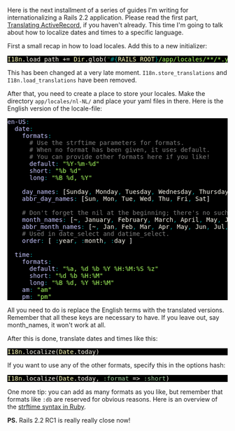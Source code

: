 Here is the next installment of a series of guides I'm writing for internationalizing a Rails 2.2 application. Please read the first part, [Translating ActiveRecord](/translating-activerecord/), if you haven't already. This time I'm going to talk about how to localize dates and times to a specific language.

<!--more-->

First a small recap in how to load locales. Add this to a new initializer:

<pre style="background: #000000; color: #f6f3e8; font-family: Monaco, monospace" class="ir_black"><font color="#ffffb6">I18n</font>.load_path += <font color="#ffffb6">Dir</font>.glob(<font color="#336633">&quot;</font><font color="#00a0a0">#{</font><font color="#ffffb6">RAILS_ROOT</font><font color="#00a0a0">}</font><font color="#a8ff60">/app/locales/**/*.yml</font><font color="#336633">&quot;</font>)</pre>

This has been changed at a very late moment. `I18n.store_translations` and `I18n.load_translations` have been removed.

After that, you need to create a place to store your locales. Make the directory `app/locales/nl-NL/` and place your yaml files in there. Here is the English version of the locale-file:

<pre style="background: #000000; color: #f6f3e8; font-family: Monaco, monospace" class="ir_black"><font color="#c6c5fe">en-US</font><font color="#00a0a0">:</font>
&nbsp;&nbsp;<font color="#c6c5fe">date</font><font color="#00a0a0">:</font>
&nbsp;&nbsp;&nbsp;&nbsp;<font color="#c6c5fe">formats</font><font color="#00a0a0">:</font>
&nbsp;&nbsp;&nbsp;&nbsp; <font color="#7c7c7c">&nbsp;# Use the strftime parameters for formats.</font>
&nbsp;&nbsp;&nbsp;&nbsp; <font color="#7c7c7c">&nbsp;# When no format has been given, it uses default.</font>
&nbsp;&nbsp;&nbsp;&nbsp; <font color="#7c7c7c">&nbsp;# You can provide other formats here if you like!</font>
&nbsp;&nbsp;&nbsp;&nbsp;&nbsp;&nbsp;<font color="#c6c5fe">default</font><font color="#00a0a0">:</font>&nbsp;<font color="#a8ff60">&quot;%Y-%m-%d&quot;</font>
&nbsp;&nbsp;&nbsp;&nbsp;&nbsp;&nbsp;<font color="#c6c5fe">short</font><font color="#00a0a0">:</font>&nbsp;<font color="#a8ff60">&quot;%b %d&quot;</font>
&nbsp;&nbsp;&nbsp;&nbsp;&nbsp;&nbsp;<font color="#c6c5fe">long</font><font color="#00a0a0">:</font>&nbsp;<font color="#a8ff60">&quot;%B %d, %Y&quot;</font>
&nbsp;&nbsp;&nbsp;&nbsp;&nbsp;&nbsp;
&nbsp;&nbsp;&nbsp;&nbsp;<font color="#c6c5fe">day_names</font><font color="#00a0a0">:</font>&nbsp;<font color="#ffffff">[</font>Sunday<font color="#00a0a0">,</font>&nbsp;Monday<font color="#00a0a0">,</font>&nbsp;Tuesday<font color="#00a0a0">,</font>&nbsp;Wednesday<font color="#00a0a0">,</font>&nbsp;Thursday<font color="#00a0a0">,</font>&nbsp;Friday<font color="#00a0a0">,</font>&nbsp;Saturday<font color="#ffffff">]</font>
&nbsp;&nbsp;&nbsp;&nbsp;<font color="#c6c5fe">abbr_day_names</font><font color="#00a0a0">:</font>&nbsp;<font color="#ffffff">[</font>Sun<font color="#00a0a0">,</font>&nbsp;Mon<font color="#00a0a0">,</font>&nbsp;Tue<font color="#00a0a0">,</font>&nbsp;Wed<font color="#00a0a0">,</font>&nbsp;Thu<font color="#00a0a0">,</font>&nbsp;Fri<font color="#00a0a0">,</font>&nbsp;Sat<font color="#ffffff">]</font>
&nbsp;&nbsp;&nbsp;&nbsp;&nbsp;&nbsp;
&nbsp;&nbsp; <font color="#7c7c7c">&nbsp;# Don't forget the nil at the beginning; there's no such thing as a 0th month</font>
&nbsp;&nbsp;&nbsp;&nbsp;<font color="#c6c5fe">month_names</font><font color="#00a0a0">:</font>&nbsp;<font color="#ffffff">[</font>~<font color="#00a0a0">,</font>&nbsp;January<font color="#00a0a0">,</font>&nbsp;February<font color="#00a0a0">,</font>&nbsp;March<font color="#00a0a0">,</font>&nbsp;April<font color="#00a0a0">,</font>&nbsp;May<font color="#00a0a0">,</font>&nbsp;June<font color="#00a0a0">,</font>&nbsp;July<font color="#00a0a0">,</font>&nbsp;August<font color="#00a0a0">,</font>&nbsp;September<font color="#00a0a0">,</font>&nbsp;October<font color="#00a0a0">,</font>&nbsp;November<font color="#00a0a0">,</font>&nbsp;December<font color="#ffffff">]</font>
&nbsp;&nbsp;&nbsp;&nbsp;<font color="#c6c5fe">abbr_month_names</font><font color="#00a0a0">:</font>&nbsp;<font color="#ffffff">[</font>~<font color="#00a0a0">,</font>&nbsp;Jan<font color="#00a0a0">,</font>&nbsp;Feb<font color="#00a0a0">,</font>&nbsp;Mar<font color="#00a0a0">,</font>&nbsp;Apr<font color="#00a0a0">,</font>&nbsp;May<font color="#00a0a0">,</font>&nbsp;Jun<font color="#00a0a0">,</font>&nbsp;Jul<font color="#00a0a0">,</font>&nbsp;Aug<font color="#00a0a0">,</font>&nbsp;Sep<font color="#00a0a0">,</font>&nbsp;Oct<font color="#00a0a0">,</font>&nbsp;Nov<font color="#00a0a0">,</font>&nbsp;Dec<font color="#ffffff">]</font>
&nbsp;&nbsp; <font color="#7c7c7c">&nbsp;# Used in date_select and datime_select.</font>
&nbsp;&nbsp;&nbsp;&nbsp;<font color="#c6c5fe">order</font><font color="#00a0a0">:</font>&nbsp;<font color="#ffffff">[</font>&nbsp;<font color="#00a0a0">:</font>year<font color="#00a0a0">,</font>&nbsp;<font color="#00a0a0">:</font>month<font color="#00a0a0">,</font>&nbsp;<font color="#00a0a0">:</font>day <font color="#ffffff">]</font>

&nbsp;&nbsp;<font color="#c6c5fe">time</font><font color="#00a0a0">:</font>
&nbsp;&nbsp;&nbsp;&nbsp;<font color="#c6c5fe">formats</font><font color="#00a0a0">:</font>
&nbsp;&nbsp;&nbsp;&nbsp;&nbsp;&nbsp;<font color="#c6c5fe">default</font><font color="#00a0a0">:</font>&nbsp;<font color="#a8ff60">&quot;%a, %d %b %Y %H:%M:%S %z&quot;</font>
&nbsp;&nbsp;&nbsp;&nbsp;&nbsp;&nbsp;<font color="#c6c5fe">short</font><font color="#00a0a0">:</font>&nbsp;<font color="#a8ff60">&quot;%d %b %H:%M&quot;</font>
&nbsp;&nbsp;&nbsp;&nbsp;&nbsp;&nbsp;<font color="#c6c5fe">long</font><font color="#00a0a0">:</font>&nbsp;<font color="#a8ff60">&quot;%B %d, %Y %H:%M&quot;</font>
&nbsp;&nbsp;&nbsp;&nbsp;<font color="#c6c5fe">am</font><font color="#00a0a0">:</font>&nbsp;<font color="#a8ff60">&quot;am&quot;</font>
&nbsp;&nbsp;&nbsp;&nbsp;<font color="#c6c5fe">pm</font><font color="#00a0a0">:</font>&nbsp;<font color="#a8ff60">&quot;pm&quot;</font></pre>

All you need to do is replace the English terms with the translated versions. Remember that all these keys are necessary to have. If you leave out, say month_names, it won't work at all.

After this is done, translate dates and times like this:

<pre style="background: #000000; color: #f6f3e8; font-family: Monaco, monospace" class="ir_black"><font color="#ffffb6">I18n</font>.localize(<font color="#ffffb6">Date</font>.today)</pre>

If you want to use any of the other formats, specify this in the options hash:

<pre style="background: #000000; color: #f6f3e8; font-family: Monaco, monospace" class="ir_black"><font color="#ffffb6">I18n</font>.localize(<font color="#ffffb6">Date</font>.today, <font color="#99cc99">:format</font>&nbsp;=&gt; <font color="#99cc99">:short</font>)</pre>

One more tip: you can add as many formats as you like, but remember that formats like `:db` are reserved for obvious reasons. Here is an overview of the [strftime syntax in Ruby](http://www.ruby-doc.org/core/classes/Time.html#M000297).

**PS.** Rails 2.2 RC1 is really really close now!
